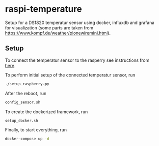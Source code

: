 # raspi-temperature

Setup for a DS1820 temperatur sensor using docker, influxdb and grafana for visualization (some parts are taken from https://www.kompf.de/weather/pionewiremini.html).

## Setup

To connect the temperatur sensor to the rasperry see instructions from [here](https://www.kompf.de/weather/pionewiremini.html).

To perform initial setup of the connected temperatur sensor, run

```bash
./setup_raspberry.py
```

After the reboot, run

```bash
config_sensor.sh
```

To create the dockerized framework, run

```bash
setup_docker.sh
```

Finally, to start everything, run

```bash
docker-compose up -d
```
